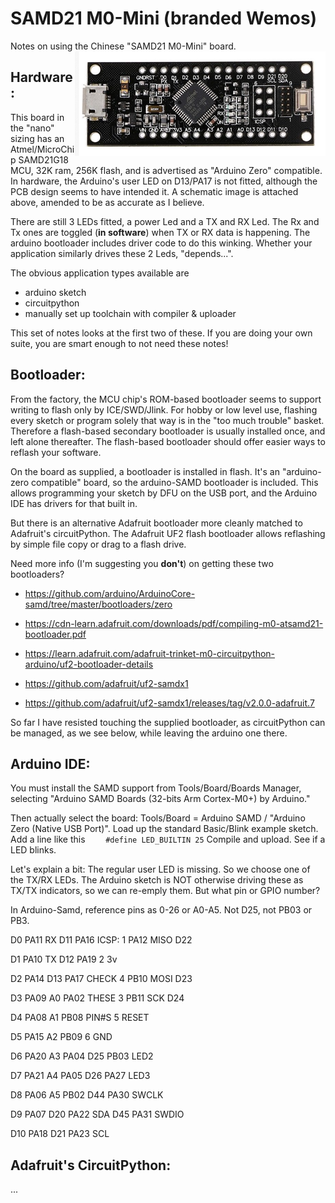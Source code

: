 # SAMD21 M0-Mini (branded Wemos)
Notes on using the Chinese "SAMD21 M0-Mini" board.<img align="right" src="images/mini.png">

## Hardware:

This board in the "nano" sizing has an Atmel/MicroChip SAMD21G18 MCU, 32K ram, 256K flash, and is advertised as "Arduino Zero" compatible.
In hardware, the Arduino's user LED on D13/PA17 is not fitted, although the PCB design seems to have intended it. A schematic image is attached above, amended to be as accurate as I believe. 

There are still 3 LEDs fitted, a power Led and a TX and RX Led. The Rx and Tx ones are toggled (__in software__) when TX or RX data is happening. The arduino bootloader includes driver code to do this winking. Whether your application similarly drives these 2 Leds, "depends...".

The obvious application types available are 
 - arduino sketch
 - circuitpython
 - manually set up toolchain with compiler & uploader

This set of notes looks at the first two of these. If you are doing your own suite, you are smart enough to not need these notes!

## Bootloader:

From the factory, the MCU chip's ROM-based bootloader seems to support writing to flash only by ICE/SWD/Jlink. For hobby or low level use, flashing every sketch or program solely that way is in the "too much trouble" basket. Therefore a flash-based secondary bootloader is usually installed once, and left alone thereafter. The flash-based bootloader should offer easier ways to reflash your software.

On the board as supplied, a bootloader is installed in flash. It's an "arduino-zero compatible" board, so the arduino-SAMD bootloader is included. This allows programming your sketch by DFU on the USB port, and the Arduino IDE has drivers for that built in.

But there is an alternative Adafruit bootloader more cleanly matched to Adafruit's circuitPython. The Adafruit UF2 flash bootloader allows reflashing by simple file copy or drag to a flash drive.

Need more info (I'm suggesting you __don't__) on getting these two bootloaders?
 - https://github.com/arduino/ArduinoCore-samd/tree/master/bootloaders/zero
 - https://cdn-learn.adafruit.com/downloads/pdf/compiling-m0-atsamd21-bootloader.pdf 
 
 
 - https://learn.adafruit.com/adafruit-trinket-m0-circuitpython-arduino/uf2-bootloader-details
 - https://github.com/adafruit/uf2-samdx1  
 - https://github.com/adafruit/uf2-samdx1/releases/tag/v2.0.0-adafruit.7 

So far I have resisted touching the supplied bootloader, as circuitPython can be managed, as we see below, while leaving the arduino one there. 

## Arduino IDE:

You must install the SAMD support from Tools/Board/Boards Manager, selecting "Arduino SAMD Boards (32-bits Arm Cortex-M0+) by Arduino."

Then actually select the board: Tools/Board = Arduino SAMD / "Arduino Zero (Native USB Port)".  Load up the standard Basic/Blink example sketch. Add a line like this 
```    #define LED_BUILTIN 25```
Compile and upload. See if a LED blinks.

Let's explain a bit:  The regular user LED is missing. So we choose one of the TX/RX LEDs. The Arduino sketch is NOT otherwise driving these as TX/TX indicators, so we can re-emply them. But what pin or GPIO number?

In Arduino-Samd, reference pins as 0-26 or A0-A5.  Not D25, not PB03 or PB3.

D0  PA11 RX     D11 PA16         ICSP: 1 PA12 MISO D22 

D1  PA10 TX     D12 PA19               2      3v   

D2  PA14        D13 PA17        CHECK  4 PB10 MOSI D23   

D3  PA09        A0  PA02        THESE  3 PB11 SCK  D24  

D4  PA08        A1  PB08        PIN#S  5      RESET  

D5  PA15        A2  PB09               6      GND  

D6  PA20        A3  PA04         D25 PB03 LED2  

D7  PA21        A4  PA05         D26 PA27 LED3  

D8  PA06        A5  PB02         D44 PA30 SWCLK   

D9  PA07        D20 PA22 SDA     D45 PA31 SWDIO

D10 PA18        D21 PA23 SCL  


## Adafruit's CircuitPython:

...



